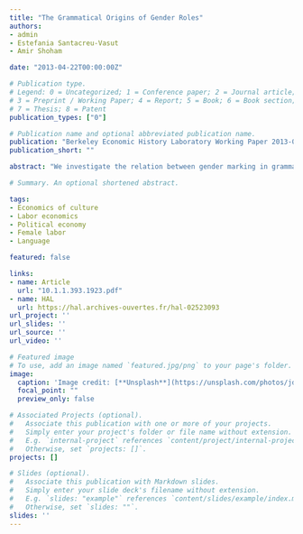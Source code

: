 ```yaml
---
title: "The Grammatical Origins of Gender Roles"
authors:
- admin
- Estefania Santacreu-Vasut
- Amir Shoham

date: "2013-04-22T00:00:00Z"

# Publication type.
# Legend: 0 = Uncategorized; 1 = Conference paper; 2 = Journal article;
# 3 = Preprint / Working Paper; 4 = Report; 5 = Book; 6 = Book section;
# 7 = Thesis; 8 = Patent
publication_types: ["0"]

# Publication name and optional abbreviated publication name.
publication: "Berkeley Economic History Laboratory Working Paper 2013-03"
publication_short: ""

abstract: "We investigate the relation between gender marking in grammar and female participationin the labor market, the credit market, land ownership, and politics. Cross-country and individual-level analyses reveal that women speaking languages that more pervasively markgender distinctions are less likely to participate in economic and political life and more likelyto encounter barriers in their access to land and credit. These findings are robust to a largeset of controls and robustness checks. We also found that the impact of a language's genderstructure remains after controlling for culture, for historical agricultural use of the plough."

# Summary. An optional shortened abstract.

tags:
- Economics of culture
- Labor economics
- Political economy
- Female labor
- Language

featured: false

links:
- name: Article
  url: "10.1.1.393.1923.pdf"
- name: HAL
  url: https://hal.archives-ouvertes.fr/hal-02523093
url_project: ''
url_slides: ''
url_source: ''
url_video: ''

# Featured image
# To use, add an image named `featured.jpg/png` to your page's folder. 
image:
  caption: 'Image credit: [**Unsplash**](https://unsplash.com/photos/jdD8gXaTZsc)'
  focal_point: ""
  preview_only: false

# Associated Projects (optional).
#   Associate this publication with one or more of your projects.
#   Simply enter your project's folder or file name without extension.
#   E.g. `internal-project` references `content/project/internal-project/index.md`.
#   Otherwise, set `projects: []`.
projects: []

# Slides (optional).
#   Associate this publication with Markdown slides.
#   Simply enter your slide deck's filename without extension.
#   E.g. `slides: "example"` references `content/slides/example/index.md`.
#   Otherwise, set `slides: ""`.
slides: ''
---
```

